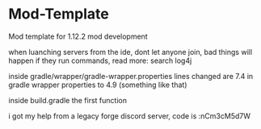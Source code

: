 # Mod-Template
Mod template for 1.12.2 mod development

when luanching servers from the ide, dont let anyone join, bad things will happen if they run commands, read more: search log4j

inside gradle/wrapper/gradle-wrapper.properties
lines changed are 7.4 in gradle wrapper properties to 4.9
            (something like that)

inside build.gradle the first function

i got my help from a legacy forge discord server, code is :nCm3cM5d7W
